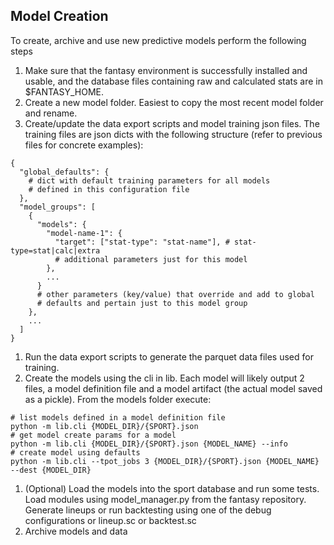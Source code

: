 ## Model Creation
To create, archive and use new predictive models perform the following steps

1. Make sure that the fantasy environment is successfully installed and usable, and the 
database files containing raw and calculated stats are in $FANTASY_HOME.
1. Create a new model folder. Easiest to copy the most recent model folder and rename.
1. Create/update the data export scripts and model training json files. The training files are json dicts with the following structure (refer to previous files for concrete examples):
```
{
  "global_defaults": {
    # dict with default training parameters for all models
    # defined in this configuration file
  },
  "model_groups": [
    {
      "models": {
        "model-name-1": {
          "target": ["stat-type": "stat-name"], # stat-type=stat|calc|extra
          # additional parameters just for this model
        },
        ...
      }
      # other parameters (key/value) that override and add to global 
      # defaults and pertain just to this model group
    },
    ...
  ]
}
```
1. Run the data export scripts to generate the parquet data files used for training.
1. Create the models using the cli in lib. Each model will likely output 2 files, a model definition file and a model artifact (the actual model saved as a pickle). From the models folder execute:
```
# list models defined in a model definition file
python -m lib.cli {MODEL_DIR}/{SPORT}.json
# get model create params for a model
python -m lib.cli {MODEL_DIR}/{SPORT}.json {MODEL_NAME} --info
# create model using defaults
python -m lib.cli --tpot_jobs 3 {MODEL_DIR}/{SPORT}.json {MODEL_NAME} --dest {MODEL_DIR}
```
1. (Optional) Load the models into the sport database and run some tests. Load modules using 
model_manager.py from the fantasy repository. Generate lineups or run backtesting using one
of the debug configurations or lineup.sc or backtest.sc
1. Archive models and data
